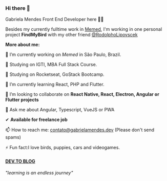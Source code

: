 ### Hi there 👋
Gabriela Mendes Front End Developer here 🙋‍♀️

Besides my currently fulltime work in [Memed](https://memed.com.br/), I'm working in one personal project **FindMyBird** with my other friend [@RodolphoLipovscek](https://github.com/rlipovscek)

**More about me:**

🔭 I’m currently working on *Memed* in São Paulo, Brazil.

📖 Studying on IGTI, MBA Full Stack Course.

📖 Studying on Rocketseat, GoStack Bootcamp.

🌱 I’m currently learning React, PHP and Flutter.

👯 I’m looking to collaborate on **React Native, React, Electron, Angular or Flutter projects**

💬 Ask me about Angular, Typescript, VueJS or PWA

✔ **Available for freelance job**

📫 How to reach me: contato@gabrielamendes.dev (Please don't send spams)

⚡ Fun fact:I love birds, puppies, cars and videogames.

#### [DEV.TO BLOG](https://dev.to/kappyh)

*"learning is an endless journey"*
